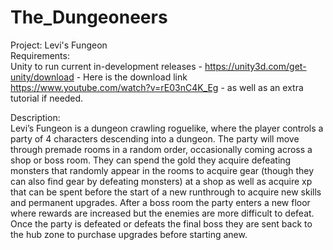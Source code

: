 # The_Dungeoneers
Project: Levi's Fungeon  
Requirements:  
Unity to run current in-development releases - https://unity3d.com/get-unity/download - Here is the download link 
https://www.youtube.com/watch?v=rE03nC4K_Eg - as well as an extra tutorial if needed. 

Description:  
Levi’s Fungeon is a dungeon crawling roguelike, where the player controls a party of 4 characters descending into a dungeon. The party will move through premade rooms in a random order, occasionally coming across a shop or boss room. They can spend the gold they acquire defeating monsters that randomly appear in the rooms to acquire gear (though they can also find gear by defeating monsters) at a shop as well as acquire xp that can be spent before the start of a new runthrough to acquire new skills and permanent upgrades. After a boss room the party enters a new floor where rewards are increased but the enemies are more difficult to defeat. Once the party is defeated or defeats the final boss they are sent back to the hub zone to purchase upgrades before starting anew.
